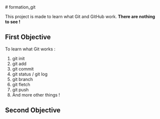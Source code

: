 ﻿﻿# formation_git
  
  This project is made to learn what Git and GitHub work. **There are nothing to see !**
  
  ## First Objective

To learn what Git works :
1. git init
2. git add
3. git commit
4. git status / git log
5. git branch
6. git fletch
7. git push
8. And more other things !

  ## Second Objective

